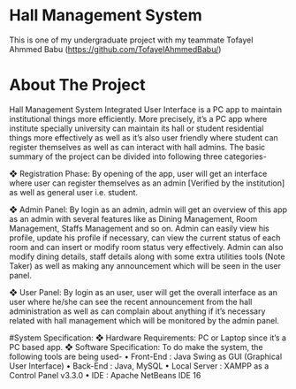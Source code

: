 # Hall Management System
This is one of my undergraduate project with my teammate Tofayel Ahmmed Babu (https://github.com/TofayelAhmmedBabu/)

# About The Project
Hall Management System Integrated User Interface is a PC app to maintain institutional things more efficiently. More precisely, it’s a PC app where institute specially university can maintain its hall or student residential things more effectively as well as it’s also user friendly where student can register themselves as well as can interact with hall admins. The basic summary of the project can be divided into following three categories-

❖ Registration Phase: By opening of the app, user will get an interface where user can register themselves as an admin [Verified by the institution] as well as general user i.e. student.

❖ Admin Panel: By login as an admin, admin will get an overview of this app as an admin with several features like as Dining Management, Room Management, Staffs Management and so on. Admin can easily view his profile, update his profile if necessary, can view the current status of each room and can insert or modify room status very effectively. Admin can also modify dining details, staff details along with some extra utilities tools (Note Taker) as well as making any announcement which will be seen in the user panel.

❖ User Panel: By login as an user, user will get the overall interface as an user where he/she can see the recent announcement from the hall administration as well as can complain about anything if it’s necessary related with hall management which will be monitored by the admin panel.

#System Specification:
❖ Hardware Requirements: PC or Laptop since it’s a PC based app.
❖ Software Specification: To do make the system, the following tools are being used-
  • Front-End : Java Swing as GUI (Graphical User Interface)
  • Back-End : Java, MySQL
  • Local Server : XAMPP as a Control Panel v3.3.0
  • IDE : Apache NetBeans IDE 16
